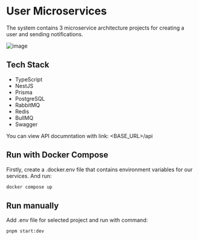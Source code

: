 # User Microservices
The system contains 3 microservice architecture projects for creating a user and sending notifications.


![image](https://github.com/fokaaas/user-microservices/assets/114052215/0f232588-e82c-432f-a157-7e8e6529041b)

## Tech Stack
- TypeScript
- NestJS
- Prisma
- PostgreSQL
- RabbitMQ
- Redis
- BullMQ
- Swagger

You can view API documntation with link: <BASE_URL>/api

## Run with Docker Compose
Firstly, create a .docker.env file that contains environment variables for our services. And run:

```bash
docker compose up
```

## Run manually
Add .env file for selected project and run with command:

```bash
pnpm start:dev
```
